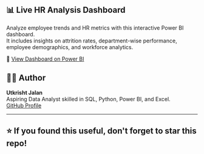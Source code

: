 ## 📊 Live HR Analysis Dashboard

Analyze employee trends and HR metrics with this interactive Power BI dashboard.  
It includes insights on attrition rates, department-wise performance, employee demographics, and workforce analytics.

🔗 [View Dashboard on Power BI](https://app.powerbi.com/view?r=eyJrIjoiODhkZWEwYmQtYmIxNi00NTE0LWE1ODgtMjI1NGE0MTZmMmE3IiwidCI6ImM2ZTU0OWIzLTVmNDUtNDAzMi1hYWU5LWQ0MjQ0ZGM1YjJjNCJ9&pageName=ReportSection)

   
## 👨‍💻 Author

**Utkrisht Jalan**  
Aspiring Data Analyst skilled in SQL, Python, Power BI, and Excel.  
[GitHub Profile](https://github.com/Utkrisht2026)

---

## ⭐ If you found this useful, don't forget to star this repo!
